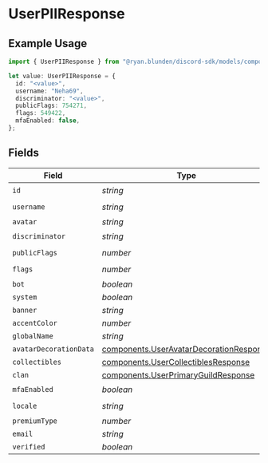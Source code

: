 # UserPIIResponse

## Example Usage

```typescript
import { UserPIIResponse } from "@ryan.blunden/discord-sdk/models/components";

let value: UserPIIResponse = {
  id: "<value>",
  username: "Neha69",
  discriminator: "<value>",
  publicFlags: 754271,
  flags: 549422,
  mfaEnabled: false,
};
```

## Fields

| Field                                                                                              | Type                                                                                               | Required                                                                                           | Description                                                                                        |
| -------------------------------------------------------------------------------------------------- | -------------------------------------------------------------------------------------------------- | -------------------------------------------------------------------------------------------------- | -------------------------------------------------------------------------------------------------- |
| `id`                                                                                               | *string*                                                                                           | :heavy_check_mark:                                                                                 | N/A                                                                                                |
| `username`                                                                                         | *string*                                                                                           | :heavy_check_mark:                                                                                 | N/A                                                                                                |
| `avatar`                                                                                           | *string*                                                                                           | :heavy_minus_sign:                                                                                 | N/A                                                                                                |
| `discriminator`                                                                                    | *string*                                                                                           | :heavy_check_mark:                                                                                 | N/A                                                                                                |
| `publicFlags`                                                                                      | *number*                                                                                           | :heavy_check_mark:                                                                                 | N/A                                                                                                |
| `flags`                                                                                            | *number*                                                                                           | :heavy_check_mark:                                                                                 | N/A                                                                                                |
| `bot`                                                                                              | *boolean*                                                                                          | :heavy_minus_sign:                                                                                 | N/A                                                                                                |
| `system`                                                                                           | *boolean*                                                                                          | :heavy_minus_sign:                                                                                 | N/A                                                                                                |
| `banner`                                                                                           | *string*                                                                                           | :heavy_minus_sign:                                                                                 | N/A                                                                                                |
| `accentColor`                                                                                      | *number*                                                                                           | :heavy_minus_sign:                                                                                 | N/A                                                                                                |
| `globalName`                                                                                       | *string*                                                                                           | :heavy_minus_sign:                                                                                 | N/A                                                                                                |
| `avatarDecorationData`                                                                             | [components.UserAvatarDecorationResponse](../../models/components/useravatardecorationresponse.md) | :heavy_minus_sign:                                                                                 | N/A                                                                                                |
| `collectibles`                                                                                     | [components.UserCollectiblesResponse](../../models/components/usercollectiblesresponse.md)         | :heavy_minus_sign:                                                                                 | N/A                                                                                                |
| `clan`                                                                                             | [components.UserPrimaryGuildResponse](../../models/components/userprimaryguildresponse.md)         | :heavy_minus_sign:                                                                                 | N/A                                                                                                |
| `mfaEnabled`                                                                                       | *boolean*                                                                                          | :heavy_check_mark:                                                                                 | N/A                                                                                                |
| `locale`                                                                                           | *string*                                                                                           | :heavy_check_mark:                                                                                 | N/A                                                                                                |
| `premiumType`                                                                                      | *number*                                                                                           | :heavy_minus_sign:                                                                                 | N/A                                                                                                |
| `email`                                                                                            | *string*                                                                                           | :heavy_minus_sign:                                                                                 | N/A                                                                                                |
| `verified`                                                                                         | *boolean*                                                                                          | :heavy_minus_sign:                                                                                 | N/A                                                                                                |